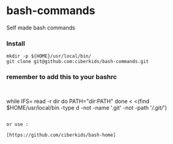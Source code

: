 # bash-commands
Self made bash commands

### Install

```
mkdir -p ${HOME}/usr/local/bin/
git clone git@github.com:ciberkids/bash-commands.git
```


### remember to add this to your bashrc

```


```
while IFS= read -r dir
do
    PATH="$dir:$PATH"
done < <(find $HOME/usr/local/bin -type d  -not -name '.git' -not -path '*/.git/*')

```

or use :

[https://github.com/ciberkids/bash-home]
